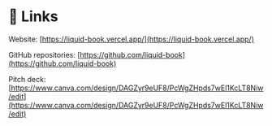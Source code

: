 # 🔗 Links

Website: [https://liquid-book.vercel.app/](https://liquid-book.vercel.app/)

GitHub repositories: [https://github.com/liquid-book](https://github.com/liquid-book)

Pitch deck: [https://www.canva.com/design/DAGZyr9eUF8/PcWgZHpds7wEl1KcLT8Niw/edit](https://www.canva.com/design/DAGZyr9eUF8/PcWgZHpds7wEl1KcLT8Niw/edit)
